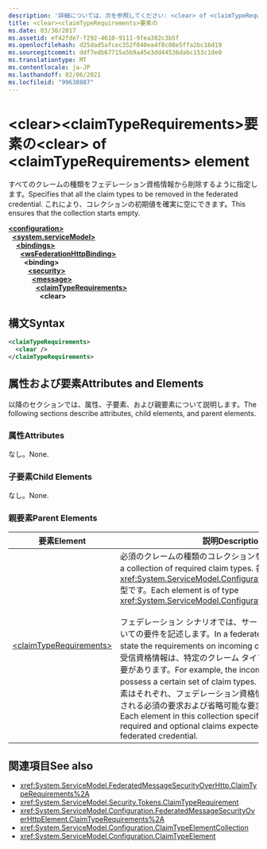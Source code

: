```yaml
---
description: '詳細については、次を参照してください: <clear> of <claimTypeRequirements> 要素'
title: <clear><claimTypeRequirements>要素の
ms.date: 03/30/2017
ms.assetid: ef42fde7-f292-4610-9111-9fea382c3b5f
ms.openlocfilehash: d25dad5afcec352f040ea4f8c08e5ffa2bc16d19
ms.sourcegitcommit: ddf7edb67715a5b9a45e3dd44536dabc153c1de0
ms.translationtype: MT
ms.contentlocale: ja-JP
ms.lasthandoff: 02/06/2021
ms.locfileid: "99638887"
---
```

# <a name="clear-of-claimtyperequirements-element"></a><span data-ttu-id="cbb5d-103">\<clear>\<claimTypeRequirements>要素の</span><span class="sxs-lookup"><span data-stu-id="cbb5d-103">\<clear> of \<claimTypeRequirements> element</span></span>

<span data-ttu-id="cbb5d-104">すべてのクレームの種類をフェデレーション資格情報から削除するように指定します。</span><span class="sxs-lookup"><span data-stu-id="cbb5d-104">Specifies that all the claim types to be removed in the federated credential.</span></span> <span data-ttu-id="cbb5d-105">これにより、コレクションの初期値を確実に空にできます。</span><span class="sxs-lookup"><span data-stu-id="cbb5d-105">This ensures that the collection starts empty.</span></span>  
  
[**\<configuration>**](../configuration-element.md)\
&nbsp;&nbsp;[**\<system.serviceModel>**](system-servicemodel.md)\
&nbsp;&nbsp;&nbsp;&nbsp;[**\<bindings>**](bindings.md)\
&nbsp;&nbsp;&nbsp;&nbsp;&nbsp;&nbsp;[**\<wsFederationHttpBinding>**](wsfederationhttpbinding.md)\
&nbsp;&nbsp;&nbsp;&nbsp;&nbsp;&nbsp;&nbsp;&nbsp;**\<binding>**\
&nbsp;&nbsp;&nbsp;&nbsp;&nbsp;&nbsp;&nbsp;&nbsp;&nbsp;&nbsp;[**\<security>**](security-of-wsfederationhttpbinding.md)\
&nbsp;&nbsp;&nbsp;&nbsp;&nbsp;&nbsp;&nbsp;&nbsp;&nbsp;&nbsp;&nbsp;&nbsp;[**\<message>**](message-element-of-wsfederationhttpbinding.md)\
&nbsp;&nbsp;&nbsp;&nbsp;&nbsp;&nbsp;&nbsp;&nbsp;&nbsp;&nbsp;&nbsp;&nbsp;&nbsp;&nbsp;[**\<claimTypeRequirements>**](claimtyperequirements-for-message.md)\
&nbsp;&nbsp;&nbsp;&nbsp;&nbsp;&nbsp;&nbsp;&nbsp;&nbsp;&nbsp;&nbsp;&nbsp;&nbsp;&nbsp;&nbsp;&nbsp;**\<clear>**  
  
## <a name="syntax"></a><span data-ttu-id="cbb5d-106">構文</span><span class="sxs-lookup"><span data-stu-id="cbb5d-106">Syntax</span></span>  
  
```xml  
<claimTypeRequirements>
  <clear />
</claimTypeRequirements>
```  
  
## <a name="attributes-and-elements"></a><span data-ttu-id="cbb5d-107">属性および要素</span><span class="sxs-lookup"><span data-stu-id="cbb5d-107">Attributes and Elements</span></span>  

 <span data-ttu-id="cbb5d-108">以降のセクションでは、属性、子要素、および親要素について説明します。</span><span class="sxs-lookup"><span data-stu-id="cbb5d-108">The following sections describe attributes, child elements, and parent elements.</span></span>  
  
### <a name="attributes"></a><span data-ttu-id="cbb5d-109">属性</span><span class="sxs-lookup"><span data-stu-id="cbb5d-109">Attributes</span></span>  

 <span data-ttu-id="cbb5d-110">なし。</span><span class="sxs-lookup"><span data-stu-id="cbb5d-110">None.</span></span>  
  
### <a name="child-elements"></a><span data-ttu-id="cbb5d-111">子要素</span><span class="sxs-lookup"><span data-stu-id="cbb5d-111">Child Elements</span></span>  

 <span data-ttu-id="cbb5d-112">なし。</span><span class="sxs-lookup"><span data-stu-id="cbb5d-112">None.</span></span>  
  
### <a name="parent-elements"></a><span data-ttu-id="cbb5d-113">親要素</span><span class="sxs-lookup"><span data-stu-id="cbb5d-113">Parent Elements</span></span>  
  
|<span data-ttu-id="cbb5d-114">要素</span><span class="sxs-lookup"><span data-stu-id="cbb5d-114">Element</span></span>|<span data-ttu-id="cbb5d-115">説明</span><span class="sxs-lookup"><span data-stu-id="cbb5d-115">Description</span></span>|  
|-------------|-----------------|  
|[\<claimTypeRequirements>](claimtyperequirements-for-message.md)|<span data-ttu-id="cbb5d-116">必須のクレームの種類のコレクションを指定します。</span><span class="sxs-lookup"><span data-stu-id="cbb5d-116">Specifies a collection of required claim types.</span></span> <span data-ttu-id="cbb5d-117">各要素は <xref:System.ServiceModel.Configuration.ClaimTypeElement> 型です。</span><span class="sxs-lookup"><span data-stu-id="cbb5d-117">Each element is of type <xref:System.ServiceModel.Configuration.ClaimTypeElement>.</span></span><br /><br /> <span data-ttu-id="cbb5d-118">フェデレーション シナリオでは、サービスが受信資格情報についての要件を記述します。</span><span class="sxs-lookup"><span data-stu-id="cbb5d-118">In a federated scenario, services state the requirements on incoming credentials.</span></span> <span data-ttu-id="cbb5d-119">たとえば、受信資格情報は、特定のクレーム タイプのセットを処理する必要があります。</span><span class="sxs-lookup"><span data-stu-id="cbb5d-119">For example, the incoming credentials must possess a certain set of claim types.</span></span> <span data-ttu-id="cbb5d-120">このコレクションの要素はそれぞれ、フェデレーション資格情報に表示されると予想される必須の要求および省略可能な要求の種類を指定します。</span><span class="sxs-lookup"><span data-stu-id="cbb5d-120">Each element in this collection specifies the types of required and optional claims expected to appear in a federated credential.</span></span>|  
  
## <a name="see-also"></a><span data-ttu-id="cbb5d-121">関連項目</span><span class="sxs-lookup"><span data-stu-id="cbb5d-121">See also</span></span>

- <xref:System.ServiceModel.FederatedMessageSecurityOverHttp.ClaimTypeRequirements%2A>
- <xref:System.ServiceModel.Security.Tokens.ClaimTypeRequirement>
- <xref:System.ServiceModel.Configuration.FederatedMessageSecurityOverHttpElement.ClaimTypeRequirements%2A>
- <xref:System.ServiceModel.Configuration.ClaimTypeElementCollection>
- <xref:System.ServiceModel.Configuration.ClaimTypeElement>
